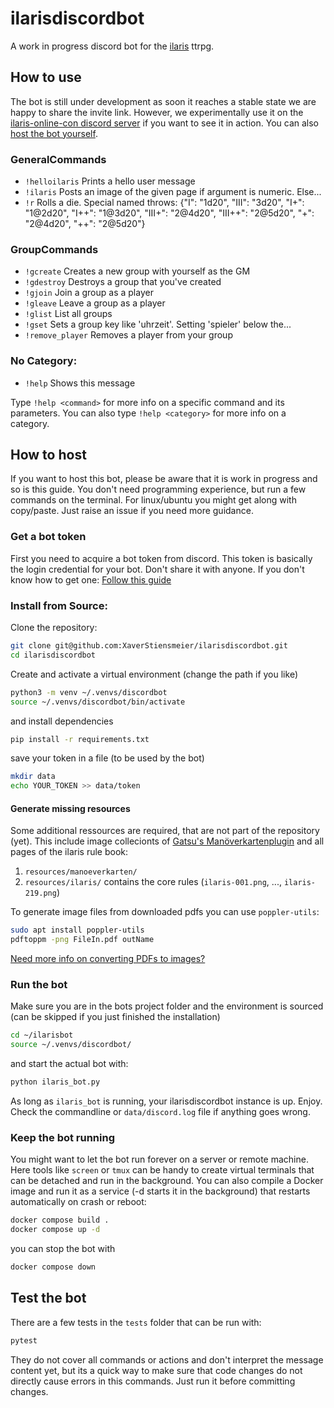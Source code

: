 # ilarisdiscordbot
A work in progress discord bot for the [ilaris](https://ilarisblog.wordpress.com/downloads/) ttrpg.

## How to use
The bot is still under development as soon it reaches a stable state we are 
happy to share the invite link. However, we experimentally use it on the 
[ilaris-online-con discord server](https://discord.gg/wNm69hrX2H) if you want 
to see it in action. You can also [host the bot yourself](#how-to-host).

### GeneralCommands
  - `!helloilaris` Prints a hello user message   
  - `!ilaris`        Posts an image of the given page if argument is numeric. Else...
  - `!r`             Rolls a die. Special named throws: {"I": "1d20", "III": "3d20", "I+": "1@2d20", "I++": "1@3d20", "III+": "2@4d20", "III++": "2@5d20",
                       "+": "2@4d20", "++": "2@5d20"}
### GroupCommands
  - `!gcreate`       Creates a new group with yourself as the GM
  - `!gdestroy`      Destroys a group that you've created
  - `!gjoin`         Join a group as a player
  - `!gleave`        Leave a group as a player
  - `!glist`         List all groups
  - `!gset`          Sets a group key like 'uhrzeit'. Setting 'spieler' below the...
  - `!remove_player` Removes a player from your group 
### No Category:
  - `!help`          Shows this message

Type `!help <command>` for more info on a specific command and its parameters.
You can also type `!help <category>` for more info on a category.

## How to host

If you want to host this bot, please be aware that it is work in progress and
so is this guide. You don't need programming experience, but run a few
commands on the terminal. For linux/ubuntu you might get along with copy/paste.
Just raise an issue if you need more guidance.

### Get a bot token
First you need to acquire a bot token from discord. This token is basically the
login credential for your bot. Don't share it with anyone. If you don't know
how to get one: [Follow this guide](https://discordpy.readthedocs.io/en/stable/discord.html)

### Install from Source:
Clone the repository:
```sh
git clone git@github.com:XaverStiensmeier/ilarisdiscordbot.git
cd ilarisdiscordbot
```

Create and activate a virtual environment
(change the path if you like)
```sh
python3 -m venv ~/.venvs/discordbot
source ~/.venvs/discordbot/bin/activate
```

and install dependencies
```sh
pip install -r requirements.txt
```

save your token in a file (to be used by the bot)
```sh
mkdir data
echo YOUR_TOKEN >> data/token
```

#### Generate missing resources
Some additional ressources are required, that are not part of the repository
(yet). This include image collecionts of 
[Gatsu's Manöverkartenplugin](https://dsaforum.de/viewtopic.php?p=2002977#p2002979)
and all pages of the ilaris rule book: 

1. `resources/manoeverkarten/`
2. `resources/ilaris/` contains the core rules (`ilaris-001.png`, ..., `ilaris-219.png`)

To generate image files from downloaded pdfs you can use `poppler-utils`:
```sh
sudo apt install poppler-utils
pdftoppm -png FileIn.pdf outName
```
[Need more info on converting PDFs to images?](https://www.tecmint.com/convert-pdf-to-image-in-linux-commandline/)

### Run the bot
Make sure you are in the bots project folder and the environment is sourced 
(can be skipped if you just finished the installation)
```sh
cd ~/ilarisbot
source ~/.venvs/discordbot/
```
and start the actual bot with:
```sh
python ilaris_bot.py
```
As long as `ilaris_bot` is running, your ilarisdiscordbot instance is up. Enjoy.
Check the commandline or `data/discord.log` file if anything goes wrong.

### Keep the bot running
You might want to let the bot run forever on a server or remote machine.
Here tools like `screen` or `tmux` can be handy to create virtual terminals
that can be detached and run in the background. You can also compile a Docker
image and run it as a service (-d starts it in the background) that restarts 
automatically on crash or reboot:
```sh
docker compose build .
docker compose up -d
```
you can stop the bot with 
```sh
docker compose down
```

## Test the bot
There are a few tests in the `tests` folder that can be run with: 
```sh
pytest
```
They do not cover all commands or actions and don't interpret the message 
content yet, but its a quick way to make sure that code changes do not directly
cause errors in this commands. Just run it before committing changes.